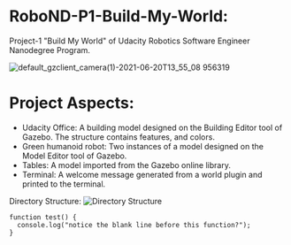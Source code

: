 # RoboND-P1-Build-My-World:
Project-1 "Build My World" of Udacity Robotics Software Engineer Nanodegree Program.

![default_gzclient_camera(1)-2021-06-20T13_55_08 956319](https://user-images.githubusercontent.com/47191401/122677275-f698fc00-d1e1-11eb-85a3-45a5e442758e.jpg)

# Project Aspects:
 * Udacity Office: A building model designed on the Building Editor tool of Gazebo. The structure contains features, and colors.
 * Green humanoid robot: Two instances of a model designed on the Model Editor tool of Gazebo.
 * Tables: A model imported from the Gazebo online library.
 * Terminal: A welcome message generated from a world plugin and printed to the terminal.

Directory Structure:
![Directory Structure](https://user-images.githubusercontent.com/47191401/122678379-e899aa00-d1e6-11eb-9f7c-1dec6943930a.PNG)


```
function test() {
  console.log("notice the blank line before this function?");
}
```
